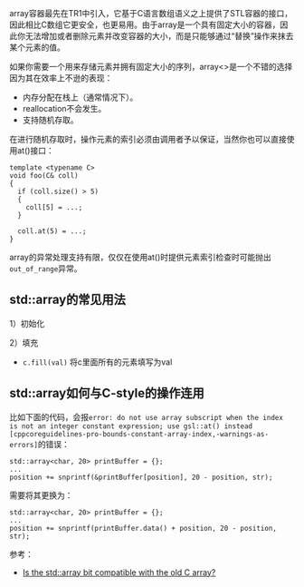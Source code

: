 array容器最先在TR1中引入，它基于C语言数组语义之上提供了STL容器的接口，因此相比C数组它更安全，也更易用。由于array是一个具有固定大小的容器，因此你无法增加或者删除元素并改变容器的大小，而是只能够通过“替换”操作来抹去某个元素的值。

如果你需要一个用来存储元素并拥有固定大小的序列，array<>是一个不错的选择因为其在效率上不逊的表现：

- 内存分配在栈上（通常情况下）。
- reallocation不会发生。
- 支持随机存取。

在进行随机存取时，操作元素的索引必须由调用者予以保证，当然你也可以直接使用at()接口：

```
template <typename C>
void foo(C& coll)
{
  if (coll.size() > 5)
  {
    coll[5] = ...;
  }

  coll.at(5) = ...;
}
```

array的异常处理支持有限，仅仅在使用at()时提供元素索引检查时可能抛出`out_of_range`异常。

## std::array的常见用法

1）初始化


2）填充

- `c.fill(val)` 将c里面所有的元素填写为val


## std::array如何与C-style的操作连用

比如下面的代码，会报`error: do not use array subscript when the index is not an integer constant expression; use gsl::at() instead [cppcoreguidelines-pro-bounds-constant-array-index,-warnings-as-errors]`的错误：

```
std::array<char, 20> printBuffer = {};
...
position += snprintf(&printBuffer[position], 20 - position, str);
```

需要将其更换为：

```
std::array<char, 20> printBuffer = {};
...
position += snprintf(printBuffer.data() + position, 20 - position, str);
```

参考：

- [Is the std::array bit compatible with the old C array?](https://stackoverflow.com/questions/39376813/is-the-stdarray-bit-compatible-with-the-old-c-array)
